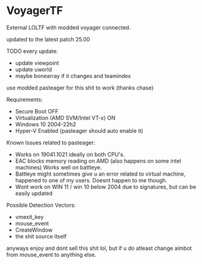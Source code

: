 # VoyagerTF

External LOLTF with modded voyager connected.

updated to the latest patch 25.00

TODO every update:

- update viewpoint
- update uworld
- maybe bonearray if it changes and teamindex

use modded pasteager for this shit to work (thanks chase)

Requirements:

- Secure Boot OFF
- Virtualization (AMD SVM/Intel VT-x) ON
- Windows 10 2004-22h2
- Hyper-V Enabled (pasteager should auto enable it)

Known Issues related to pasteager:

- Works on 19041.1021 ideally on both CPU's.
- EAC blocks memory reading on AMD (also happens on some intel machines) Works well on battleye.
- Battleye might sometimes give u an error related to virtual machine, happened to one of my users. Doesnt happen to me though.
- Wont work on WIN 11 / win 10 below 2004 due to signatures, but can be easily updated


Possible Detection Vectors:

- vmexit_key
- mouse_event
- CreateWindow
- the shit source itself


anyways enjoy and dont sell this shit lol, but if u do atleast change aimbot from mouse_event to anything else.
